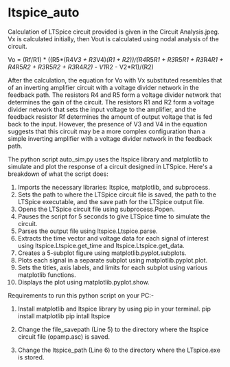 # ltspice_auto

Calculation of LTSpice circuit provided is given in the Circuit Analysis.jpeg.
Vx is calculated initially, then Vout is calculated using nodal analysis of the circuit. 

Vo = (Rf/R1) * ((R5*(R4*V3 + R3*V4)*(R1 + R2))/(R4*R5*R1 + R3*R5*R1 + R3*R4*R1 + R4*R5*R2 + R3*R5*R2 + R3*R4*R2) - V1*R2 - V2*R1)/(R2)

After the calculation, the equation for Vo with Vx substituted resembles that of an inverting amplifier circuit with a voltage divider network in the feedback path. The resistors R4 and R5 form a voltage divider network that determines the gain of the circuit. The resistors R1 and R2 form a voltage divider network that sets the input voltage to the amplifier, and the feedback resistor Rf determines the amount of output voltage that is fed back to the input. However, the presence of V3 and V4 in the equation suggests that this circuit may be a more complex configuration than a simple inverting amplifier with a voltage divider network in the feedback path.

The python script auto_sim.py uses the ltspice library and matplotlib to simulate and plot the response of a circuit designed in LTSpice. Here's a breakdown of what the script does:

1. Imports the necessary libraries: ltspice, matplotlib, and subprocess.
2. Sets the path to where the LTSpice circuit file is saved, the path to the LTSpice executable, and the save path for the LTSpice output file.
3. Opens the LTSpice circuit file using subprocess.Popen.
4. Pauses the script for 5 seconds to give LTSpice time to simulate the circuit.
5. Parses the output file using ltspice.Ltspice.parse.
6. Extracts the time vector and voltage data for each signal of interest using ltspice.Ltspice.get_time and ltspice.Ltspice.get_data.
7. Creates a 5-subplot figure using matplotlib.pyplot.subplots.
8. Plots each signal in a separate subplot using matplotlib.pyplot.plot.
9. Sets the titles, axis labels, and limits for each subplot using various matplotlib functions.
10. Displays the plot using matplotlib.pyplot.show.

Requirements to run this python script on your PC:-
1. Install matplotlib and ltspice library by using pip in your terminal.
   pip install matplotlib
   pip intall ltspice
   
2. Change the file_savepath (Line 5) to the directory where the ltspice circuit file (opamp.asc) is saved.
3. Change the ltspice_path (Line 6) to the directory where the LTspice.exe is stored.
